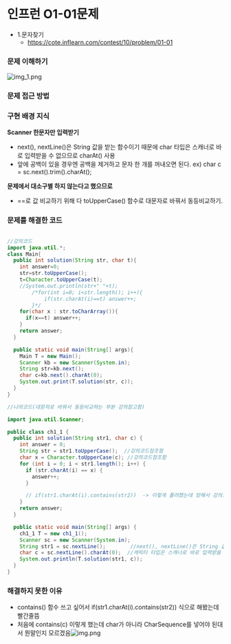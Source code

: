 # 인프런 O1-01문제
- 1.문자찾기
    - https://cote.inflearn.com/contest/10/problem/01-01

### 문제 이해하기
![img_1.png](img_1.png)
### 문제 접근 방법

### 구현 배경 지식
**Scanner 한문자만 입력받기**
 - next(), nextLine()은 String 값을 받는 함수이기 때문에 char 타입은 스캐너로 바로 입력받을 수 없으므로 charAt() 사용
 - 앞에 공백이 있을 경우엔 공백을 제거하고 문자 한 개를 꺼내오면 된다.
ex) char c = sc.next().trim().charAt();



**문제에서 대소구별 하지 않는다고 했으므로**
- ==로 값 비교하기 위해 다 toUpperCase() 함수로 대문자로 바꿔서 동등비교하기.

### 문제를 해결한 코드
```java

//강의코드
import java.util.*;
class Main{
  public int solution(String str, char t){
    int answer=0;
    str=str.toUpperCase();
    t=Character.toUpperCase(t);
    //System.out.println(str+" "+t);
		/*for(int i=0; i<str.length(); i++){
			if(str.charAt(i)==t) answer++;
		}*/
    for(char x : str.toCharArray()){
      if(x==t) answer++;
    }
    return answer;
  }

  public static void main(String[] args){
    Main T = new Main();
    Scanner kb = new Scanner(System.in);
    String str=kb.next();
    char c=kb.next().charAt(0);
    System.out.print(T.solution(str, c));
  }
}

//나의코드(대문자로 바꿔서 동등비교하는 부분 강의참고함)

import java.util.Scanner;

public class ch1_1 {
  public int solution(String str1, char c) {
    int answer = 0;
    String str = str1.toUpperCase();  //강의코드참조함
    char x = Character.toUpperCase(c); //강의코드참조함
    for (int i = 0; i < str1.length(); i++) {
      if (str.charAt(i) == x) {
        answer++;
      }

      // if(str1.charAt(i).contains(str2))  -> 이렇게 풀려했는데 망해서 강의코드보고 바꿈
    }
    return answer;
  }

  public static void main(String[] args) {
    ch1_1 T = new ch1_1();
    Scanner sc = new Scanner(System.in);
    String str1 = sc.nextLine();        //next(), nextLine()은 String 값을 받는 함수이기 때문에
    char c = sc.nextLine().charAt(0);  //캐릭터 타입은 스캐너로 바로 입력받을 수 없으므로 charAt() 사용
    System.out.println(T.solution(str1, c));
  }
}

```

### 해결하지 못한 이유
- contains() 함수 쓰고 싶어서  if(str1.charAt(i).contains(str2)) 식으로 해봤는데 빨간줄뜸
- 처음에 contains(c) 이렇게 했는데 char가 아니라 CharSequence를 넣어야 된대서 뭔말인지 모르겠음![img.png](img.png)